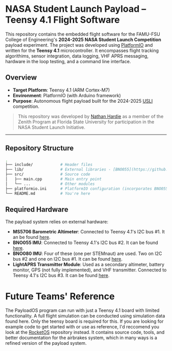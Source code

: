 # NASA Student Launch Payload – Teensy 4.1 Flight Software

This repository contains the embedded flight software for the FAMU-FSU College of Engineering's **2024-2025 NASA Student Launch Competition** payload experiment. The project was developed using [PlatformIO](https://platformio.org/) and written for the **Teensy 4.1** microcontroller. It encompasses flight tracking algorithims, sensor integration, data logging, VHF APRS messaging, hardware in the loop testing, and a command line interface.

## Overview

- **Target Platform**: Teensy 4.1 (ARM Cortex-M7)
- **Environment**: PlatformIO (with Arduino framework)
- **Purpose**: Autonomous flight payload built for the 2024-2025 [USLI](https://www.nasa.gov/stem/studentlaunch/home/index.html) competition.

> This repository was developed by [Nathan Hardie](https://github.com/Nate-4-4) as a member of the Zenith Program at Florida State University for participation in the NASA Student Launch Initiative.

---

## Repository Structure

```bash
.
├── include/            # Header files
├── lib/                # External libraries - [BNO055](https://github.com/adafruit/Adafruit_BNO055), [BNO080](https://github.com/adafruit/Adafruit_BNO08x), [MS5607](https://github.com/UravuLabs/MS5607)
├── src/                # Source code
│   ├── main.cpp        # Main entry point
│   └── ...             # Other modules
├── platformio.ini      # PlatformIO configuration (incorporates BNO055 lib using PIO library manager)
└── README.md           # You're here
```

## Required Hardware
The payload system relies on external hardware: 
- **MS5706 Barometric Altimeter**: Connected to Teensy 4.1's I2C bus #1. It an be found [here](https://www.parallax.com/product/altimeter-module-ms5607/).
- **BNO055 IMU**: Connected to Teensy 4.1's I2C bus #2. It can be found [here](https://www.adafruit.com/product/2472).
- **BNO080 IMU**: Four of these (one per STEMnaut) are used. Two on I2C bus #2 and one on I2C bus #1. It can be found [here](https://www.ceva-ip.com/product/fsm-9-axis-module/).
- **LightAPRS Transmitter Module**: Used as a secondary altimeter, battery monitor, GPS (not fully implemented), and VHF transmitter. Connected to Teensy 4.1's I2C bus #3. It can be found [here](https://www.qrp-labs.com/lightaprs.html).

# Future Teams' Reference
The PayloadOS program can run with just a Teensy 4.1 board with limited functionality. A full flight simulation can be conducted using simulation data found here. Only the teensy board is required for this. If you are looking for example code to get started with or use as reference, I'd reccomend you look at the [RocketOS](https://github.com/Zenith-Program/RocketOS) repository instead. It contains source code, tools, and better documentation for the airbrakes system, which in many ways is a refined version of the payload system. 





